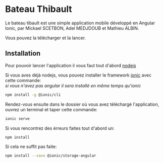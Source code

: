 # Bateau Thibault
Le bateau tibault est une simple application mobile développé en Angular Ionic, par Mickael SCETBON, Adel MEDJDOUB et Mathieu ALBIN.

Vous pouvez la télécharger et la lancer.

## Installation
Pour pouvoir lancer l'application il vous faut tout d'abord [nodejs](https://nodejs.org/fr/download/)  

Si vous aves déjà nodejs, vous pouvez installer le framework [ionic](https://ionicframework.com/docs/intro/cli) avec cette commande:    
*si vous n'avez pas angular il sera installé en même temps qu'ionic*  
```bash
npm install -g @ionic/cli
```

Rendez-vous ensuite dans le dossier où vous avez téléchargé l'application, ouvrez un terminal et taper cette commande:  
```bash
ionic serve
```

Si vous rencontrez des érreurs faites tout d'abord un:

```bash
npm install
```

Si cela ne suffit pas faite:  

```bash
npm install --save @ionic/storage-angular
```
